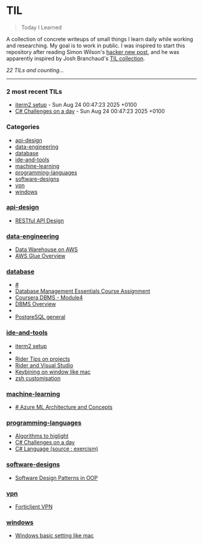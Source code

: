 # TIL
> Today I Learned

A collection of concrete writeups of small things I learn daily while working
and researching. My goal is to work in public. I was inspired to start this
repository after reading Simon Wilson's [hacker new post][1], and he was
apparently inspired by Josh Branchaud's [TIL collection][2].


_22 TILs and counting..._

---

### 2 most recent TILs

- [iterm2 setup](ide-and-tools/iterm2.md) - Sun Aug 24 00:47:23 2025 +0100
- [C# Challenges on a day](programming-languages/challenges-csharp.md) - Sun Aug 24 00:47:23 2025 +0100

### Categories

- [api-design](#api-design)
- [data-engineering](#data-engineering)
- [database](#database)
- [ide-and-tools](#ide-and-tools)
- [machine-learning](#machine-learning)
- [programming-languages](#programming-languages)
- [software-designs](#software-designs)
- [vpn](#vpn)
- [windows](#windows)

### [api-design](#api-design)
- [RESTful API Design](api-design/RESTful.md)

### [data-engineering](#data-engineering)
- [Data Warehouse on AWS](data-engineering/aws-data-warehouse.md)
- [AWS Glue Overview](data-engineering/aws-glue.md)

### [database](#database)
- [#](database/azure-sql-monitoring.md)
- [Database Management Essentials Course Assignment](database/coursera-task-m3.md)
- [Coursera DBMS - Module4](database/coursera-task-m4.md)
- [DBMS Overview](database/dbms.md)
- [](database/how-to-setup-sqldb-apple-m1.md)
- [PostgreSQL general](database/postgresql.md)

### [ide-and-tools](#ide-and-tools)
- [iterm2 setup](ide-and-tools/iterm2.md)
- [](ide-and-tools/package-manager.md)
- [Rider Tips on projects](ide-and-tools/rider-tips.md)
- [Rider and Visual Studio](ide-and-tools/rider-vs.md)
- [Keybining on window like mac](ide-and-tools/win-mac-keymap.md)
- [zsh customisation](ide-and-tools/zsh.md)

### [machine-learning](#machine-learning)
- [# Azure ML Architecture and Concepts](machine-learning/azure-ml.md)

### [programming-languages](#programming-languages)
- [Algorithms to higlight](programming-languages/algorithms.md)
- [C# Challenges on a day](programming-languages/challenges-csharp.md)
- [C# Language (source : exercism)](programming-languages/csharp.md)

### [software-designs](#software-designs)
- [Software Design Patterns in OOP](software-designs/design-patterns.md)

### [vpn](#vpn)
- [Forticlient VPN](vpn/forticlient.md)

### [windows](#windows)
- [Windows basic setting like mac](windows/settings.md)

[1]: https://simonwillison.net/2020/Apr/20/self-rewriting-readme/
[2]: https://github.com/jbranchaud/til


